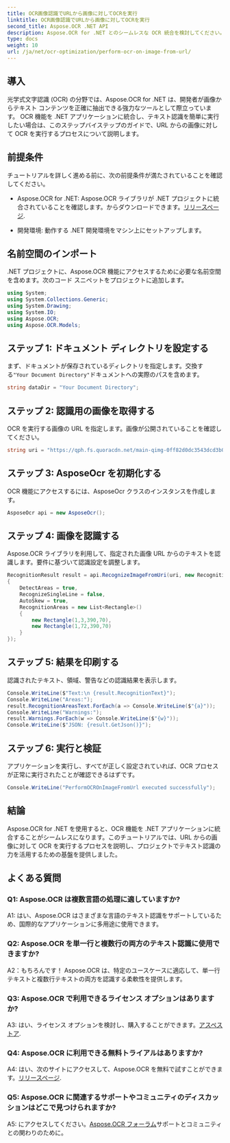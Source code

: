 ```yaml
---
title: OCR画像認識でURLから画像に対してOCRを実行
linktitle: OCR画像認識でURLから画像に対してOCRを実行
second_title: Aspose.OCR .NET API
description: Aspose.OCR for .NET とのシームレスな OCR 統合を検討してください。画像からテキストを正確に認識します。
type: docs
weight: 10
url: /ja/net/ocr-optimization/perform-ocr-on-image-from-url/
---
```

## 導入

光学式文字認識 (OCR) の分野では、Aspose.OCR for .NET は、開発者が画像からテキスト コンテンツを正確に抽出できる強力なツールとして際立っています。 OCR 機能を .NET アプリケーションに統合し、テキスト認識を簡単に実行したい場合は、このステップバイステップのガイドで、URL からの画像に対して OCR を実行するプロセスについて説明します。

## 前提条件

チュートリアルを詳しく進める前に、次の前提条件が満たされていることを確認してください。

-  Aspose.OCR for .NET: Aspose.OCR ライブラリが .NET プロジェクトに統合されていることを確認します。からダウンロードできます。[リリースページ](https://releases.aspose.com/ocr/net/).

- 開発環境: 動作する .NET 開発環境をマシン上にセットアップします。

## 名前空間のインポート

.NET プロジェクトに、Aspose.OCR 機能にアクセスするために必要な名前空間を含めます。次のコード スニペットをプロジェクトに追加します。

```csharp
using System;
using System.Collections.Generic;
using System.Drawing;
using System.IO;
using Aspose.OCR;
using Aspose.OCR.Models;
```

## ステップ 1: ドキュメント ディレクトリを設定する

まず、ドキュメントが保存されているディレクトリを指定します。交換する`"Your Document Directory"`ドキュメントへの実際のパスを含めます。

```csharp
string dataDir = "Your Document Directory";
```

## ステップ 2: 認識用の画像を取得する

OCR を実行する画像の URL を指定します。画像が公開されていることを確認してください。

```csharp
string uri = "https://qph.fs.quoracdn.net/main-qimg-0ff82d0dc3543dcd3b06028f5476c2e4";
```

## ステップ 3: AsposeOcr を初期化する

OCR 機能にアクセスするには、AsposeOcr クラスのインスタンスを作成します。

```csharp
AsposeOcr api = new AsposeOcr();
```

## ステップ 4: 画像を認識する

Aspose.OCR ライブラリを利用して、指定された画像 URL からのテキストを認識します。要件に基づいて認識設定を調整します。

```csharp
RecognitionResult result = api.RecognizeImageFromUri(uri, new RecognitionSettings
{
    DetectAreas = true,
    RecognizeSingleLine = false,
    AutoSkew = true,
    RecognitionAreas = new List<Rectangle>()
    {
        new Rectangle(1,3,390,70),
        new Rectangle(1,72,390,70)
    }
});
```

## ステップ 5: 結果を印刷する

認識されたテキスト、領域、警告などの認識結果を表示します。

```csharp
Console.WriteLine($"Text:\n {result.RecognitionText}");
Console.WriteLine("Areas:");
result.RecognitionAreasText.ForEach(a => Console.WriteLine($"{a}"));
Console.WriteLine("Warnings:");
result.Warnings.ForEach(w => Console.WriteLine($"{w}"));
Console.WriteLine($"JSON: {result.GetJson()}");
```

## ステップ 6: 実行と検証

アプリケーションを実行し、すべてが正しく設定されていれば、OCR プロセスが正常に実行されたことが確認できるはずです。

```csharp
Console.WriteLine("PerformOCROnImageFromUrl executed successfully");
```

## 結論

Aspose.OCR for .NET を使用すると、OCR 機能を .NET アプリケーションに統合することがシームレスになります。このチュートリアルでは、URL からの画像に対して OCR を実行するプロセスを説明し、プロジェクトでテキスト認識の力を活用するための基盤を提供しました。

## よくある質問

### Q1: Aspose.OCR は複数言語の処理に適していますか?

A1: はい、Aspose.OCR はさまざまな言語のテキスト認識をサポートしているため、国際的なアプリケーションに多用途に使用できます。

### Q2: Aspose.OCR を単一行と複数行の両方のテキスト認識に使用できますか?

A2：もちろんです！ Aspose.OCR は、特定のユースケースに適応して、単一行テキストと複数行テキストの両方を認識する柔軟性を提供します。

### Q3: Aspose.OCR で利用できるライセンス オプションはありますか?

 A3: はい、ライセンス オプションを検討し、購入することができます。[アスペストア](https://purchase.aspose.com/buy).

### Q4: Aspose.OCR に利用できる無料トライアルはありますか?

 A4: はい、次のサイトにアクセスして、Aspose.OCR を無料で試すことができます。[リリースページ](https://releases.aspose.com/).

### Q5: Aspose.OCR に関連するサポートやコミュニティのディスカッションはどこで見つけられますか?

 A5: にアクセスしてください。[Aspose.OCR フォーラム](https://forum.aspose.com/c/ocr/16)サポートとコミュニティとの関わりのために。